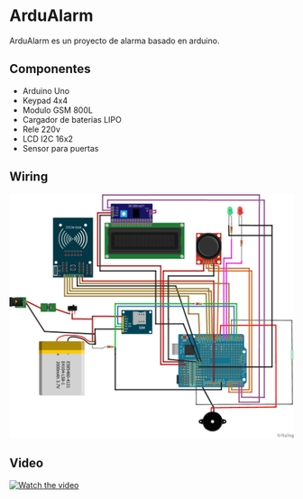 # ArduAlarm

ArduAlarm es un proyecto de alarma basado en arduino.

## Componentes

 - Arduino Uno
 - Keypad 4x4
 - Modulo GSM 800L
 - Cargador de baterias LIPO
 - Rele 220v
 - LCD I2C 16x2
 - Sensor para puertas

## Wiring
![Connection_diagram](https://raw.githubusercontent.com/diseva1/ArduAlarm/master/connections_diagram.jpg)

## Video
[![Watch the video](https://img.youtube.com/vi/J2ibthyDfs0/maxresdefault.jpg)](https://www.youtube.com/watch?v=J2ibthyDfs0)
